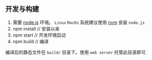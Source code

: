 ## 开发与构建

1. 需要 [node.js](https://nodejs.org/) 环境。 `Linux` `MacOs` 系统建议使用 [nvm](https://github.com/nvm-sh/nvm) 安装 `node.js`
1. npm install // 安装以来
1. npm start // 开发环境启动
1. npm build // 编译

编译后的静态文件在 `build/` 目录下。使用 `web server` 托管此目录即可.
